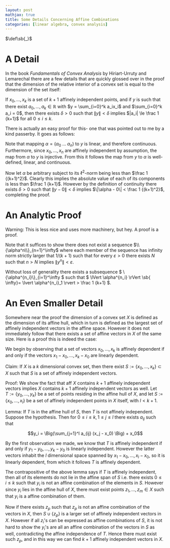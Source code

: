 ```yaml
---
layout: post
mathjax: true
title: Some Details Concerning Affine Combinations
categories: [linear algebra, convex analysis]
---
```


$\def\sb{_}$
 
# A Detail

In the book _Fundamentals of Convex Analysis_ by Hiriart-Urruty and Lemarechal
there are a few details that are quickly glossed over in the proof that the
dimension of the relative interior of a convex set is equal to the dimension of
the set itself:

If $x_0,\ldots,x_k$ is a set of $k+1$ affinely independent points, and if $y$
is such that there exist $a_0,\ldots,a_k \in \mathbb R$ with $y = \sum_{i=0}^k
a_ix_i$ and $\sum_{i=0}^k a_i = 0$, then there exists $\delta > 0$ such that
$\lVert y\rVert < \delta$ implies $|a_i| \le \frac 1 {k+1}$ for all $0 \le i \le k$. 

There is actually an easy proof for this- one that was pointed out to me by a
kind passerby. It goes as follows:

Note that mapping $\alpha = (\alpha_0 \;\ldots \;\alpha_n)$ to $y$ is linear,
and therefore continuous. Furthermore, since $x_0,\ldots,x_n$ are affinely
independent by assumption, the map from $\alpha$ to $y$ is injective. From this
it follows the map from $y$ to $\alpha$ is well-defined, linear, and
continuous.

Now let $\alpha$ be arbitrary subject to its $\mathcal {\ell}^2$-norm being
less than $\frac 1 {(k+1)^2}$. Clearly this implies the absolute value of each
of its components is less than $\frac 1 {k+1}$. However by the definition of
continuity there exists $\delta > 0$ such that $\| y - 0\| < \delta$ implies
$\|\alpha - 0\| < \frac 1 {(k+1)^2}$, completing the proof. 

# An Analytic Proof

Warning: This is less nice and uses more machinery, but hey. A proof is a
proof. 

Note that it suffices to show there does not exist a sequence
$\\{\alpha^n\\}_{n=1}^\infty$ where each member of the sequence has infinity norm
strictly larger that $1 / (k+1)$ such that for every $\varepsilon > 0$ there
exists $N$ such that $n > N$ implies $\lVert y^n \rVert < \varepsilon$. 

Without loss of generality there exists a subsequence $
\\{\alpha^{n_i}\\}_{i=1}^\infty $ such that $ \lVert \alpha^{n_i} \rVert \sb{
\infty}= \lvert \alpha^{n_i}_1 \rvert > \frac 1 {k+1} $. 

# An Even Smaller Detail

Somewhere near the proof the dimension of a convex set $X$ is defined as the
dimension of its affine hull, which in turn is defined as the largest set of
affinely independent vectors in the affine space. However it does not
immediately follow that there exists a set of affine vectors in $X$ of the same
size. Here is a proof this is indeed the case:

We begin by observing that a set of vectors $x_0,\ldots,x_k$ is affinely
dependent if and only if the vectors $x_1 - x_0,\ldots, x_k - x_0$ are linearly
dependent. 

Claim: If $X$ is a $k$ dimensional convex set, then there exist
$S:=\{x_0,\ldots,x_k\} \subset X$ such that $S$ is a set of affinely
independent vectors. 

Proof: We show the fact that aff $X$ contains $k+1$ affinely independent
vectors implies $X$ contains $k+1$ affinely independent vectors as well. Let
$T:=\{y_0,\ldots,y_k\}$ be a set of points residing in the affine hull of $X$,
and let $S:=\{x_0,\ldots,x_l\}$ be a set of affinely independent points in $X$
itself, with $l < k+1$. 

Lemma: If $T$ is in the affine hull of $S$, then $T$ is not affinely
independent. Suppose the hypothesis. Then for $0 \le i \le k, 1\le j \le l$
there exists $a_{ij}$ such that 

$$y_i = \Big(\sum_{j=1}^l a_{ij} (x_j - x_0) \Big) + x_0$$ 

By the first observation we made, we know that $T$ is affinely independent if
and only if $y_1 - y_0, \ldots, y_k - y_0$ is linearly independent. However the
latter vectors inhabit the $l$ dimensional space spanned by $x_1 - x_0, \ldots,
x_l - x_0$, so it is linearly dependent, from which it follows $T$ is affinely
dependent. 

The contrapositive of the above lemma says if $T$ is affinely independent, then
all of its elements do not lie in the affine span of $S$ i.e. there exists $0
\le i \le k$ such that $y_i$ is not an affine combination of the elements in
$S$. However since $y_i$ lies in the affine hull of $X$, there must exist
points $z_1,\ldots,z_m \in X$ such that $y_i$ is a affine combination of them. 

Now if there exists $z_p$ such that $z_p$ is not an affine combination of the
vectors in $X$, then $S \cup \{z_p\}$ is a larger set of affinely independent
vectors in $X$. However if all $z_i$'s can be expressed as affine combinations
of $S$, it is not hard to show the $y_i$'s are all an affine combination of the
vectors in $S$ as well, contradicting the affine independence of $T$. Hence
there must exist such $z_p$, and in this way we can find $k+1$ affinely
independent vectors in $X$. 
